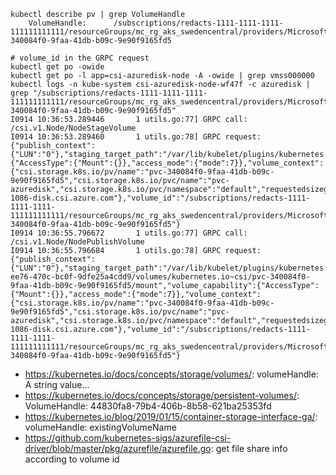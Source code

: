 ```
kubectl describe pv | grep VolumeHandle
    VolumeHandle:      /subscriptions/redacts-1111-1111-1111-111111111111/resourceGroups/mc_rg_aks_swedencentral/providers/Microsoft.Compute/disks/pvc-340084f0-9faa-41db-b09c-9e90f9165fd5

# volume_id in the GRPC request
kubectl get po -owide
kubectl get po -l app=csi-azuredisk-node -A -owide | grep vmss000000
kubectl logs -n kube-system csi-azuredisk-node-wf47f -c azuredisk | grep "/subscriptions/redacts-1111-1111-1111-111111111111/resourceGroups/mc_rg_aks_swedencentral/providers/Microsoft.Compute/disks/pvc-340084f0-9faa-41db-b09c-9e90f9165fd5"
I0914 10:36:53.289446       1 utils.go:77] GRPC call: /csi.v1.Node/NodeStageVolume
I0914 10:36:53.289460       1 utils.go:78] GRPC request: {"publish_context":{"LUN":"0"},"staging_target_path":"/var/lib/kubelet/plugins/kubernetes.io/csi/disk.csi.azure.com/7b2dac0b72584296a1d72e2e430563c1633d58213579b6797adc1965848b646d/globalmount","volume_capability":{"AccessType":{"Mount":{}},"access_mode":{"mode":7}},"volume_context":{"csi.storage.k8s.io/pv/name":"pvc-340084f0-9faa-41db-b09c-9e90f9165fd5","csi.storage.k8s.io/pvc/name":"pvc-azuredisk","csi.storage.k8s.io/pvc/namespace":"default","requestedsizegib":"10","skuname":"StandardSSD_LRS","storage.kubernetes.io/csiProvisionerIdentity":"1694687347267-1086-disk.csi.azure.com"},"volume_id":"/subscriptions/redacts-1111-1111-1111-111111111111/resourceGroups/mc_rg_aks_swedencentral/providers/Microsoft.Compute/disks/pvc-340084f0-9faa-41db-b09c-9e90f9165fd5"}
I0914 10:36:55.796672       1 utils.go:77] GRPC call: /csi.v1.Node/NodePublishVolume
I0914 10:36:55.796684       1 utils.go:78] GRPC request: {"publish_context":{"LUN":"0"},"staging_target_path":"/var/lib/kubelet/plugins/kubernetes.io/csi/disk.csi.azure.com/7b2dac0b72584296a1d72e2e430563c1633d58213579b6797adc1965848b646d/globalmount","target_path":"/var/lib/kubelet/pods/8c896175-ee76-470c-bc0f-9dfe25a4cdd9/volumes/kubernetes.io~csi/pvc-340084f0-9faa-41db-b09c-9e90f9165fd5/mount","volume_capability":{"AccessType":{"Mount":{}},"access_mode":{"mode":7}},"volume_context":{"csi.storage.k8s.io/pv/name":"pvc-340084f0-9faa-41db-b09c-9e90f9165fd5","csi.storage.k8s.io/pvc/name":"pvc-azuredisk","csi.storage.k8s.io/pvc/namespace":"default","requestedsizegib":"10","skuname":"StandardSSD_LRS","storage.kubernetes.io/csiProvisionerIdentity":"1694687347267-1086-disk.csi.azure.com"},"volume_id":"/subscriptions/redacts-1111-1111-1111-111111111111/resourceGroups/mc_rg_aks_swedencentral/providers/Microsoft.Compute/disks/pvc-340084f0-9faa-41db-b09c-9e90f9165fd5"}
```

- https://kubernetes.io/docs/concepts/storage/volumes/: volumeHandle: A string value...
- https://kubernetes.io/docs/concepts/storage/persistent-volumes/: VolumeHandle:      44830fa8-79b4-406b-8b58-621ba25353fd
- https://kubernetes.io/blog/2019/01/15/container-storage-interface-ga/: volumeHandle: existingVolumeName
- https://github.com/kubernetes-sigs/azurefile-csi-driver/blob/master/pkg/azurefile/azurefile.go: get file share info according to volume id
